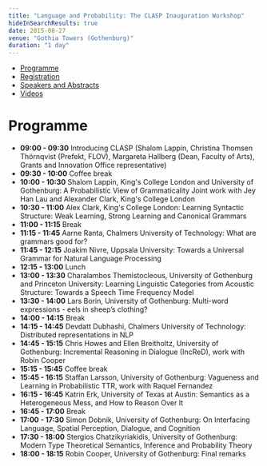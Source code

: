 ```yaml
---
title: "Language and Probability: The CLASP Inauguration Workshop"
hideInSearchResults: true
date: 2015-08-27
venue: "Gothia Towers (Gothenburg)"
duration: "1 day"
---
```


* [Programme](./programme)
* [Registration](./registration)
* [Speakers and Abstracts](./speakers-and-abstracts)
* [Videos](./videos)

# Programme

- **09:00 - 09:30** Introducing CLASP (Shalom Lappin, Christina Thomsen Thörnqvist (Prefekt, FLOV), Margareta Hallberg (Dean, Faculty of Arts), Grants and Innovation Office representative)
- **09:30 - 10:00** Coffee break
- **10:00 - 10:30** Shalom Lappin, King's College London and University of Gothenburg: A Probabilistic View of Grammaticality Joint work with Jey Han Lau and Alexander Clark, King's College London
- **10:30 - 11:00** Alex Clark, King's College London: Learning Syntactic Structure: Weak Learning, Strong Learning and Canonical Grammars
- **11:00 - 11:15** Break
- **11:15 - 11:45** Aarne Ranta, Chalmers University of Technology: What are grammars good for?
- **11:45 - 12:15** Joakim Nivre, Uppsala University: Towards a Universal Grammar for Natural Language Processing
- **12:15 - 13:00** Lunch
- **13:00 - 13:30** Charalambos Themistocleous, University of Gothenburg and Princeton University: Learning Linguistic Categories from Acoustic Structure: Towards a Speech Time Frequency Model
- **13:30 - 14:00** Lars Borin, University of Gothenburg: Multi-word expressions - eels in sheep’s clothing?
- **14:00 - 14:15** Break
- **14:15 - 14:45** Devdatt Dubhashi, Chalmers University of Technology: Distributed representations in NLP
- **14:45 - 15:15** Chris Howes and Ellen Breitholtz, University of Gothenburg: Incremental Reasoning in Dialogue (IncReD), work with Robin Cooper
- **15:15 - 15:45** Coffee break
- **15:45 - 16:15** Staffan Larsson, University of Gothenburg: Vagueness and Learning in Probabilistic TTR, work with Raquel Fernandez
- **16:15 - 16:45** Katrin Erk, University of Texas at Austin: Semantics as a Heterogeneous Mess, and How to Reason Over It
- **16:45 - 17:00** Break
- **17:00 - 17:30** Simon Dobnik, University of Gothenburg: On Interfacing Language, Spatial Perception, Dialogue, and Cognition
- **17:30 - 18:00** Stergios Chatzikyriakidis, University of Gothenburg: Modern Type Theoretical Semantics, Inference and Probability Theory
- **18:00 - 18:15** Robin Cooper, University of Gothenburg: Final remarks

